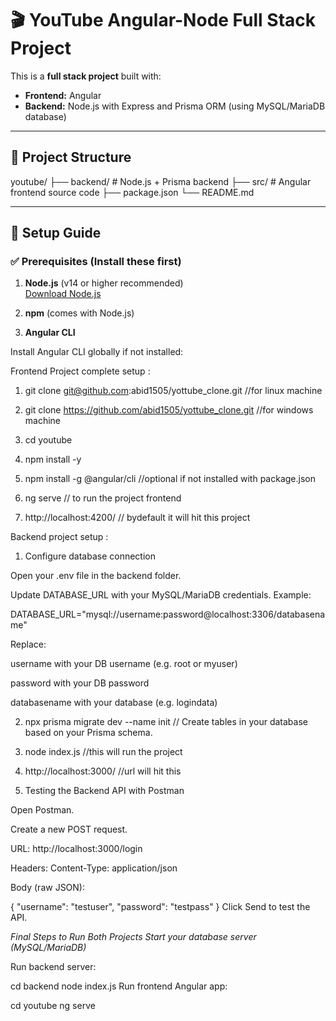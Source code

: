 # 🎬 YouTube Angular-Node Full Stack Project

This is a **full stack project** built with:

- **Frontend:** Angular  
- **Backend:** Node.js with Express and Prisma ORM (using MySQL/MariaDB database)

---

## 📁 **Project Structure**


youtube/
├── backend/ # Node.js + Prisma backend
├── src/ # Angular frontend source code
├── package.json
└── README.md


---

## 🚀 **Setup Guide**

### ✅ **Prerequisites (Install these first)**

1. **Node.js** (v14 or higher recommended)  
   [Download Node.js](https://nodejs.org)

2. **npm** (comes with Node.js)

3. **Angular CLI**

Install Angular CLI globally if not installed:

Frontend Project complete setup : 

1. git clone git@github.com:abid1505/yottube_clone.git   //for linux machine 
2. git clone https://github.com/abid1505/yottube_clone.git  //for windows machine

3. cd youtube

4. npm install -y

5. npm install -g @angular/cli   //optional if not installed with package.json

6. ng serve     // to run the project frontend

7.  http://localhost:4200/     // bydefault it will hit this project


Backend project setup : 

1. Configure database connection

Open your .env file in the backend folder.

Update DATABASE_URL with your MySQL/MariaDB credentials. Example:

DATABASE_URL="mysql://username:password@localhost:3306/databasename"

Replace:

username with your DB username (e.g. root or myuser)

password with your DB password

databasename with your database (e.g. logindata)


2. npx prisma migrate dev --name init   // Create tables in your database based on your Prisma schema.

3. node index.js   //this will run the project 

4. http://localhost:3000/                //url will hit this 


5. Testing the Backend API with Postman

Open Postman.

Create a new POST request.

URL: http://localhost:3000/login

Headers: Content-Type: application/json

Body (raw JSON):

{
  "username": "testuser",
  "password": "testpass"
}
Click Send to test the API.





*Final Steps to Run Both Projects
Start your database server (MySQL/MariaDB)*

Run backend server:

cd backend
node index.js
Run frontend Angular app:

cd youtube
ng serve